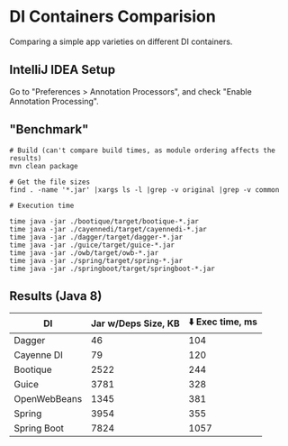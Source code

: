 # DI Containers Comparision

Comparing a simple app varieties on different DI containers.

## IntelliJ IDEA Setup

Go to "Preferences > Annotation Processors", and check "Enable Annotation
Processing".

## "Benchmark"

```
# Build (can't compare build times, as module ordering affects the results)
mvn clean package
```

```
# Get the file sizes
find . -name '*.jar' |xargs ls -l |grep -v original |grep -v common
```

```
# Execution time

time java -jar ./bootique/target/bootique-*.jar
time java -jar ./cayennedi/target/cayennedi-*.jar
time java -jar ./dagger/target/dagger-*.jar
time java -jar ./guice/target/guice-*.jar
time java -jar ./owb/target/owb-*.jar
time java -jar ./spring/target/spring-*.jar
time java -jar ./springboot/target/springboot-*.jar

```

## Results (Java 8)

|DI|Jar w/Deps Size, KB|:arrow_down: Exec time, ms|
|----|-----|----|
|Dagger|46|104|
|Cayenne DI|79|120|
|Bootique|2522|244|
|Guice|3781|328|
|OpenWebBeans|1345|381|
|Spring|3954|355|
|Spring Boot|7824|1057|
